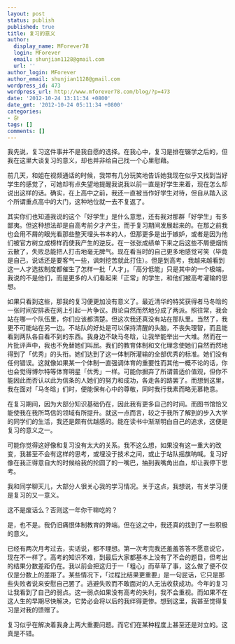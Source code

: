 ```yaml
---
layout: post
status: publish
published: true
title: 复习的意义
author:
  display_name: MForever78
  login: MForever
  email: shunjian1128@gmail.com
  url: ''
author_login: MForever
author_email: shunjian1128@gmail.com
wordpress_id: 473
wordpress_url: http://www.mforever78.com/blog/?p=473
date: '2012-10-24 13:11:34 +0800'
date_gmt: '2012-10-24 05:11:34 +0800'
categories:
- 杂
tags: []
comments: []
---
```


<p>我先说，复习这件事并不是我自愿的选择。在我心中，复习是排在辍学之后的，但我在这里大谈复习的意义，却也并非给自己找一个心里慰藉。</p>
<p>前几天，和姐在视频通话的时候，我带有几分玩笑地告诉她我现在似乎又找到当好学生的感觉了，可她却有点失望地提醒我说我以前一直是好学生来着，现在怎么却说出这样的话。确实，在上高中之前，我还一直被当作好学生对待，但自从踏入这个所谓重点高中的大门，这种地位就一去不复返了。</p>
<p>其实你们也知道我说的这个「好学生」是什么意思，还有我对那群「好学生」有多鄙夷。但这种想法却是自高考前夕才产生，而于复习期间发展起来的。在那之前我也会用不屑的眼光看那些整天埋头书本的人，但那更多是出于嫉妒，或者是因为他们被官方树立成榜样而使我产生的逆反。在一张张成绩单下来之后这些不屑便烟悄云散了，失败总能把人打击地毫无脾气。现在看当时的自己更多地感觉可笑（毕竟是自己，说话还是要客气一些，讽刺挖苦就此打住）。但是到高考，我越来越看到这一人才选拔制度都催生了怎样一批「人才」。「高分低能」只是其中的一个极端，我说的不是他们，而是更多的人们看起来「正常」的学生，和他们被高考灌输的思想。</p>
<p>如果只看到这些，那我的复习便更加没有意义了。最近清华的特奖获得者马冬晗的一张时间安排表在网上引起一片争议。舆论自然而然地分成了两派。照往常，我会站在哪一个队伍里，你们应该都清楚。但这次我还真没有站在那队里。当然了，我更不可能站在另一边。不站队的好处是可以保持清醒的头脑，不丧失理智，而且能看到两队各自看不到的东西。我身边不缺马冬晗，让我举能举出一大堆。然而在一片批评声中，我也不免替她们叫屈。我们的教育体制和文化理念使她们自然而然地得到了「优秀」的头衔。她们达到了这一体制所灌输的全部优秀的标准。她们没有任何错误。这就像如果某一个体制一直强调体育的重要性而其他一概不论的话，你也会觉得博尔特等体育明星「优秀」一样。可能你摒弃了所谓普适价值观，但你不能因此而否认以此为信条的人她们的努力和成功，各走各的路罢了。而想到这里，我在面对「马冬晗」们时，便能保有心中的尊敬，同时我行我素而略无慕艳意。</p>
<p>在复习期间，因为大部分知识基础仍在，因此我有更多自己的时间。而图书馆恰又能使我在我所笃信的领域有所提升。就这一点而言，较之于我所了解到的步入大学的同学们的生活，我还是颇有优越感的。能在读书中渐渐明白自己的追求，这便是复习的意义之一。</p>
<p>可能你觉得这好像和复习没有太大的关系。我不这么想，如果没有这一重大的改变，我甚至不会有这样的思考，或埋没于技术之间，或止于站队摇旗呐喊。复习好像在我正得意自大的时候给我的抡圆了的一嘴巴，抽到我嘴角出血，却让我停下思考。</p>
<p>我和同学聊天儿，大部分人很关心我的学习情况。关于这点，我想说，有关学习便是复习的又一意义。</p>
<p>这不是废话么？否则这一年你干嘛吃的？</p>
<p>是，也不是。我仍旧痛恨体制教育的弊端。但在这之中，我还真的找到了一些积极的意义。</p>
<p>已经有两次月考过去，实话说，都不理想。第一次考完我还羞羞答答不愿意说它，现在不一样了。高考的知识不难，到最后大家都基本上没有了不会的题目，但考出的结果分数差距仍在。我以前会把这归于一「粗心」而草草了事，这么做了便不仅仅是分数上的差距了。某些情况下，「过程比结果更重要」是一句屁话，它只是那些失败者说来安慰自己罢了。逃避失败而不敢面对的人无法收获成功。今年的复习让我看到了自己的弱点。这一弱点如果没有高考的失利，我不会重视。而如果不在这人生的早期尽快解决，它势必会将以后的我绊得更惨。想到这里，我甚至觉得复习是对我的馈赠了。</p>
<p>复习似乎在解决着我身上两大重要问题。而它们在某种程度上甚至还是对立的。这真是不错。</p>

